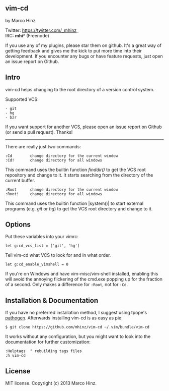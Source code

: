 vim-cd
------

by Marco Hinz

Twitter: https://twitter.com/_mhinz_  
IRC: __mhi^__ (Freenode)

If you use any of my plugins, please star them on github. It's a great way of
getting feedback and gives me the kick to put more time into their development.
If you encounter any bugs or have feature requests, just open an issue report on
Github.

Intro
-----

vim-cd helps changing to the root directory of a version control system.

Supported VCS:

    - git
    - hg
    - bzr

If you want support for another VCS, please open an issue report on Github (or
send a pull request). Thanks!

---

There are really just two commands:

```
:Cd        change directory for the current window
:Cd!       change directory for all windows
```

This command uses the builtin function _finddir()_ to get the VCS root repository
and change to it. It starts searching from the directory of the current
buffer.

```
:Root      change directory for the current window
:Root!     change directory for all windows
```

This command uses the builtin function |system()| to start external programs
(e.g. _git_ or _hg_) to get the VCS root directory and change to it.

Options
-------

Put these variables into your vimrc:

    let g:cd_vcs_list = ['git', 'hg']

Tell vim-cd what VCS to look for and in what order.

    let g:cd_enable_vimshell = 0

If you're on Windows and have vim-misc/vim-shell installed, enabling this will
avoid the annoying flickering of the cmd.exe popping up for the fraction of a
second. Only makes a difference for `:Root`, not for `:Cd`.

Installation & Documentation
----------------------------

If you have no preferred installation method, I suggest using tpope's
[pathogen](https://github.com/tpope/vim-pathogen). Afterwards installing
vim-cd is as easy as pie:

    $ git clone https://github.com/mhinz/vim-cd ~/.vim/bundle/vim-cd

It works without any configuration, but you might want to look into the
documentation for further customization:

    :Helptags  " rebuilding tags files
    :h vim-cd

License
-------

MIT license. Copyright (c) 2013 Marco Hinz.

